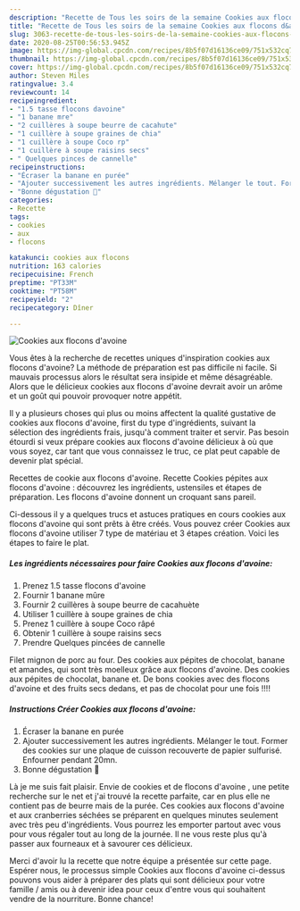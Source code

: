 ```yaml
---
description: "Recette de Tous les soirs de la semaine Cookies aux flocons d&amp;#39;avoine"
title: "Recette de Tous les soirs de la semaine Cookies aux flocons d&amp;#39;avoine"
slug: 3063-recette-de-tous-les-soirs-de-la-semaine-cookies-aux-flocons-d-and-39-avoine
date: 2020-08-25T00:56:53.945Z
image: https://img-global.cpcdn.com/recipes/8b5f07d16136ce09/751x532cq70/cookies-aux-flocons-davoine-photo-principale-de-la-recette.jpg
thumbnail: https://img-global.cpcdn.com/recipes/8b5f07d16136ce09/751x532cq70/cookies-aux-flocons-davoine-photo-principale-de-la-recette.jpg
cover: https://img-global.cpcdn.com/recipes/8b5f07d16136ce09/751x532cq70/cookies-aux-flocons-davoine-photo-principale-de-la-recette.jpg
author: Steven Miles
ratingvalue: 3.4
reviewcount: 14
recipeingredient:
- "1.5 tasse flocons davoine"
- "1 banane mre"
- "2 cuillères à soupe beurre de cacahute"
- "1 cuillère à soupe graines de chia"
- "1 cuillère à soupe Coco rp"
- "1 cuillère à soupe raisins secs"
- " Quelques pinces de cannelle"
recipeinstructions:
- "Écraser la banane en purée"
- "Ajouter successivement les autres ingrédients. Mélanger le tout. Former des cookies sur une plaque de cuisson recouverte de papier sulfurisé. Enfourner pendant 20mn."
- "Bonne dégustation 🤗"
categories:
- Recette
tags:
- cookies
- aux
- flocons

katakunci: cookies aux flocons 
nutrition: 163 calories
recipecuisine: French
preptime: "PT33M"
cooktime: "PT58M"
recipeyield: "2"
recipecategory: Dîner

---
```



![Cookies aux flocons d&#39;avoine](https://img-global.cpcdn.com/recipes/8b5f07d16136ce09/751x532cq70/cookies-aux-flocons-davoine-photo-principale-de-la-recette.jpg)

Vous êtes à la recherche de recettes uniques d'inspiration cookies aux flocons d&#39;avoine? La méthode de préparation est pas difficile ni facile. Si mauvais processus alors le résultat sera insipide et même désagréable. Alors que le délicieux cookies aux flocons d&#39;avoine devrait avoir un arôme et un goût qui pouvoir provoquer notre appétit.

Il y a plusieurs choses qui plus ou moins affectent la qualité gustative de cookies aux flocons d&#39;avoine, first du type d'ingrédients, suivant la sélection des ingrédients frais, jusqu'à comment traiter et servir. Pas besoin étourdi si veux prépare cookies aux flocons d&#39;avoine délicieux à où que vous soyez, car tant que vous connaissez le truc, ce plat peut capable de devenir plat spécial.

Recettes de cookie aux flocons d&#39;avoine. Recette Cookies pépites aux flocons d&#39;avoine : découvrez les ingrédients, ustensiles et étapes de préparation. Les flocons d&#39;avoine donnent un croquant sans pareil.


Ci-dessous il y a quelques trucs et astuces pratiques en cours cookies aux flocons d&#39;avoine qui sont prêts à être créés. Vous pouvez créer Cookies aux flocons d&#39;avoine utiliser 7 type de matériau et 3 étapes création. Voici les étapes to faire le plat.

<!--inarticleads1-->

##### Les ingrédients nécessaires pour faire Cookies aux flocons d&#39;avoine:

1. Prenez 1.5 tasse flocons d&#39;avoine
1. Fournir 1 banane mûre
1. Fournir 2 cuillères à soupe beurre de cacahuète
1. Utiliser 1 cuillère à soupe graines de chia
1. Prenez 1 cuillère à soupe Coco râpé
1. Obtenir 1 cuillère à soupe raisins secs
1. Prendre  Quelques pincées de cannelle


Filet mignon de porc au four. Des cookies aux pépites de chocolat, banane et amandes, qui sont très moelleux grâce aux flocons d&#39;avoine. Des cookies aux pépites de chocolat, banane et. De bons cookies avec des flocons d&#39;avoine et des fruits secs dedans, et pas de chocolat pour une fois !!!! 

<!--inarticleads2-->

##### Instructions Créer Cookies aux flocons d&#39;avoine:

1. Écraser la banane en purée
1. Ajouter successivement les autres ingrédients. Mélanger le tout. Former des cookies sur une plaque de cuisson recouverte de papier sulfurisé. Enfourner pendant 20mn.
1. Bonne dégustation 🤗


Là je me suis fait plaisir. Envie de cookies et de flocons d&#39;avoine , une petite recherche sur le net et j&#39;ai trouvé la recette parfaite, car en plus elle ne contient pas de beurre mais de la purée. Ces cookies aux flocons d&#39;avoine et aux cranberries séchées se préparent en quelques minutes seulement avec très peu d&#39;ingrédients. Vous pourrez les emporter partout avec vous pour vous régaler tout au long de la journée. Il ne vous reste plus qu&#39;à passer aux fourneaux et à savourer ces délicieux. 


Merci d'avoir lu la recette que notre équipe a présentée sur cette page. Espérer nous, le processus simple Cookies aux flocons d&#39;avoine ci-dessus pouvons vous aider à préparer des plats qui sont délicieux pour votre famille / amis ou à devenir idea pour ceux d'entre vous qui souhaitent vendre de la nourriture. Bonne chance!
